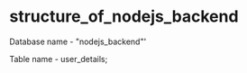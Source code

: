 # structure_of_nodejs_backend

Database name - "nodejs_backend"'

Table name - user_details;

<!-- https://softchris.github.io/pages/joi.html#building-a-middleware -->
